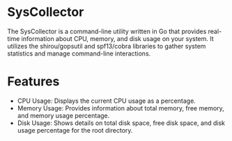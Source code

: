 # SysCollector
The SysCollector is a command-line utility written in Go that provides real-time information about CPU, memory, and disk usage on your system. It utilizes the shirou/gopsutil and spf13/cobra libraries to gather system statistics and manage command-line interactions.
# Features
- CPU Usage: Displays the current CPU usage as a percentage.
- Memory Usage: Provides information about total memory, free memory, and memory usage percentage.
- Disk Usage: Shows details on total disk space, free disk space, and disk usage percentage for the root directory.


  
